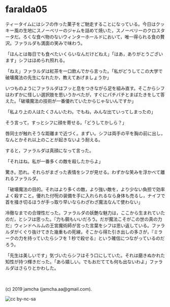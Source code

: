 

# faralda05

ティータイムにはシフの作った菓子をご馳走することになっている。今日はクッキー風の生地にスノーベリーのジャムを詰めて焼いた，スノーベリーのクロスタータだ。ろくな食べ物のないウィンターホールドにおいて，唯一得られる食の贅沢。ファラルダも満面の笑みで味わう。

「ほんとは毎日でも食べたいくらいなんだけどねえ」「はあ，ありがとうございます」シフはほめられ照れる。

「ねえ」ファラルダは紅茶を一口飲んでから言った。「私がどうしてこの大学で破壊魔法の先生になれたか，教えてあげましょうか」

いつものようにファラルダはフッと息をつきながら足を組み直す。そこからシフはわずかに怪しい選択肢を思いうかべたが，すぐにパチパチとまばたきをして答えた。「破壊魔法の技術が一番優れていたからじゃないんですか」

「私より上の人はたくさんいたわ。でもね，みんな出ていってしまったの」

そう言って，すっとシフに顔を寄せる。「どうしてかしら？」

唇同士が触れそうな距離まで近づく。まずい。シフは両手の平を胸の前に出し，なんとかそれ以上のことが起きないよう耐える。

すると，ファラルダは真顔になって言った。

「それはね。私が一番多くの敵を殺したからよ」

驚き。恐れ。それらがまざった表情をシフが見せる。わずかな笑みを浮かべて離れるファラルダ。

「破壊魔法の目的。それはより多くの敵，より強い敵を，より少ない負担で効率よく殺すこと。優れた付呪の装備を手に入れられるなら身体も売るし，ナイフで首を掻き切るほうが手っ取り早いならわざわざ魔法なんて使わない」

冷徹なまでの合理性だった。ファラルダの妖艶な魅力は，ここから生まれていたのだ，とシフは思った。『力も鋼もいいだろう。だが魔法こそがこの世の真の力だ』ウィンドヘルムの王宮魔術師が言った言葉をシフは思い返している。ファラルダがくぐり抜けてきた幾重もの死線，そこから得た引き出しの多さが，『ミラークの力を持っていたらシフを 1 秒で殺せる』という確信につながっているのだろう。

「先生は美しいです」気づいたらシフはそう口にしていた。それは磨きぬかれた知性が持つ輝きだった。「あら嬉しい。でもおだてても何も出ないわよ」ファラルダはさらりとかわした。

<br>
<br>
(c) 2019 jamcha (jamcha.aa@gmail.com).

![cc by-nc-sa](https://i.creativecommons.org/l/by-nc-sa/4.0/88x31.png)

